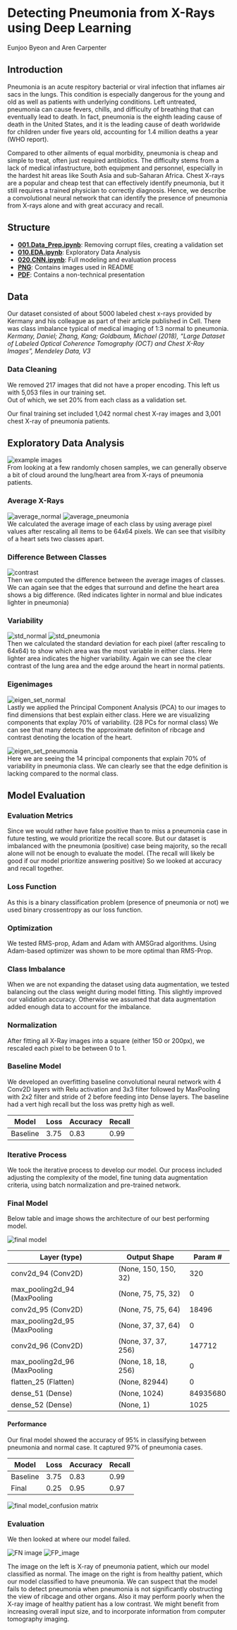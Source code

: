 # Detecting Pneumonia from X-Rays using Deep Learning
Eunjoo Byeon and Aren Carpenter

## Introduction
Pneumonia is an acute respitory bacterial or viral infection that inflames air sacs in the lungs. This condition is especially dangerous for the young and old as well as patients with underlying conditions. Left untreated, pneumonia can cause fevers, chills, and difficulty of breathing that can eventually lead to death. In fact, pneumonia is the eighth leading cause of death in the United States, and it is the leading cause of death worldwide for children under five years old, accounting for 1.4 million deaths a year (WHO report).

Compared to other ailments of equal morbidity, pneumonia is cheap and simple to treat, often just required antibiotics. The difficulty stems from a lack of medical infastructure, both equipment and personnel, especially in the hardest hit areas like South Asia and sub-Saharan Africa. Chest X-rays are a popular and cheap test that can effectively identify pneumonia, but it still requires a trained physician to correctly diagnosis. Hence, we describe a convolutional neural network that can identify the presence of pneumonia from X-rays alone and with great accuracy and recall.

## Structure
- **[001.Data_Prep.ipynb](001.Data_Prep.ipynb)**: Removing corrupt files, creating a validation set
- **[010.EDA.ipynb](010.EDA.ipynb)**: Exploratory Data Analysis
- **[020.CNN.ipynb](020.CNN.ipynb)**: Full modeling and evaluation process
- **[PNG](PNG/)**: Contains images used in README
- **[PDF](PDF/)**: Contains a non-technical presentation

## Data
Our dataset consisted of about 5000 labeled chest x-rays provided by Kermany and his colleague as part of their article published in Cell. There was class imbalance typical of medical imaging of 1:3 normal to pneumonia.  
*Kermany, Daniel; Zhang, Kang; Goldbaum, Michael (2018), “Large Dataset of Labeled Optical Coherence Tomography (OCT) and Chest X-Ray Images”, Mendeley Data, V3*

### Data Cleaning
We removed 217 images that did not have a proper encoding. This left us with 5,053  files in our training set.  
Out of which, we set 20% from each class as a validation set.  

Our final training set included 1,042 normal chest X-ray images and 3,001 chest X-ray of pneumonia patients. 

## Exploratory Data Analysis
![example images](/PNG/example_images.png)  
From looking at a few randomly chosen samples, we can generally observe a bit of cloud around the lung/heart area from X-rays of pneumonia patients.

### Average X-Rays
![average_normal](/PNG/average_normal.png) ![average_pneumonia](/PNG/average_pneumonia.png)  
We calculated the average image of each class by using average pixel values after rescaling all items to be 64x64 pixels. We can see that visilbity of a heart sets two classes apart. 

### Difference Between Classes
![contrast](/PNG/contrast.png)  
Then we computed the difference between the average images of classes. We can again see that the edges that surround and define the heart area shows a big difference. (Red indicates lighter in normal and blue indicates lighter in pneumonia)

### Variability
![std_normal](/PNG/std_normal.png) ![std_pneumonia](/PNG/std_pneumonia.png)  
Then we calculated the standard deviation for each pixel (after rescaling to 64x64) to show which area was the most variable in either class. Here lighter area indicates the higher variability. Again we can see the clear contrast of the lung area and the edge around the heart in normal patients.

### Eigenimages
![eigen_set_normal](/PNG/eigen_set_normal.png)  
Lastly we applied the Principal Component Analysis (PCA) to our images to find dimensions that best explain either class. Here we are visualizing components that explay 70% of variability. (28 PCs for normal class) We can see that many detects the approximate definiton of ribcage and contrast denoting the location of the heart. 

![eigen_set_pneumonia](/PNG/eigen_set_pneumonia.png)  
Here we are seeing the 14 principal components that explain 70% of variability in pneumonia class. We can clearly see that the edge definition is lacking compared to the normal class.


## Model Evaluation
### Evaluation Metrics
Since we would rather have false positive than to miss a pneumonia case in future testing, we would prioritize the recall score. But our dataset is imbalanced with the pneumonia (positive) case being majority, so the recall alone will not be enough to evaluate the model. (The recall will likely be good if our model prioritize answering positive) So we looked at accuracy and recall together. 

### Loss Function
As this is a binary classification problem (presence of pneumonia or not) we used binary crossentropy as our loss function.
 
### Optimization 
We tested RMS-prop, Adam and Adam with AMSGrad algorithms. Using Adam-based optimizer was shown to be more optimal than RMS-Prop.

### Class Imbalance
When we are not expanding the dataset using data augmentation, we tested balancing out the class weight during model fitting. This slightly improved our validation accuracy. Otherwise we assumed that data augmentation added enough data to account for the imbalance.

### Normalization
After fitting all X-Ray images into a square (either 150 or 200px), we rescaled each pixel to be between 0 to 1.

### Baseline Model
We developed an overfitting baseline convolutional neural network with 4 Conv2D layers with Relu activation and 3x3 filter followed by MaxPooling with 2x2 filter and stride of 2 before feeding into Dense layers. The baseline had a vert high recall but the loss was pretty high as well. 

| Model | Loss | Accuracy | Recall |
| ---- | ---- | ---- | ---- |
| Baseline | 3.75 | 0.83 | 0.99 |

### Iterative Process
We took the iterative process to develop our model. Our process included adjusting the complexity of the model, fine tuning data augmentation criteria, using batch normalization and pre-trained network. 

### Final Model
Below table and image shows the architecture of our best performing model.  

![final model](/PNG/final_model_architecture.png)  

| Layer (type) | Output Shape | Param # | 
| ---- | ---- | ---- |
| conv2d_94 (Conv2D) | (None, 150, 150, 32) | 320 |   
| max_pooling2d_94 (MaxPooling | (None, 75, 75, 32) | 0 |
| conv2d_95 (Conv2D) | (None, 75, 75, 64) | 18496 |
| max_pooling2d_95 (MaxPooling | (None, 37, 37, 64) | 0 |
| conv2d_96 (Conv2D) | (None, 37, 37, 256) | 147712 |
| max_pooling2d_96 (MaxPooling | (None, 18, 18, 256) | 0 |
| flatten_25 (Flatten) | (None, 82944) | 0 |
| dense_51 (Dense) | (None, 1024) | 84935680 |
| dense_52 (Dense) | (None, 1) | 1025 |

#### Performance
Our final model showed the accuracy of 95% in classifying between pneumonia and normal case. It captured 97% of pneumonia cases.

| Model | Loss | Accuracy | Recall |
| ---- | ---- | ---- | ---- |
| Baseline | 3.75 | 0.83 | 0.99 |
| Final | 0.25 | 0.95 | 0.97 |

![final model_confusion matrix](/PNG/confusion_matrix.png)  


### Evaluation
We then looked at where our model failed.  

![FN image](/PNG/FN_image.png)  ![FP_image](/PNG/FP_image.png)  

The image on the left is X-ray of pneumonia patient, which our model classified as normal. The image on the right is from healthy patient, which our model classified to have pneumonia. We can suspect that the model fails to detect pneumonia when pneumonia is not significantly obstructing the view of ribcage and other organs. Also it may perform poorly when the X-ray image of healthy patient has a low contrast. We might benefit from increasing overall input size, and to incorporate information from computer tomography imaging.


